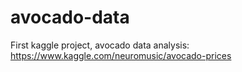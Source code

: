 # avocado-data
First kaggle project, avocado data analysis: https://www.kaggle.com/neuromusic/avocado-prices
